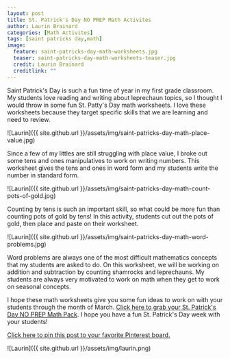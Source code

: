 ```yaml
---
layout: post
title: St. Patrick's Day NO PREP Math Activites
author: Laurin Brainard
categories: [Math Activites]
tags: [saint patricks day,math]
image:
  feature: saint-patricks-day-math-worksheets.jpg
  teaser: saint-patricks-day-math-worksheets-teaser.jpg
  credit: Laurin Brainard
  creditlink: ""
--- 
```

Saint Patrick's Day is such a fun time of year in my first grade classroom. My students love reading and writing about leprechaun topics, so I thought I would throw in some fun St. Patty's Day math worksheets. I love these worksheets because they target specific skills that we are learning and need to review. 

![Laurin]({{ site.github.url }}/assets/img/saint-patricks-day-math-place-value.jpg)

Since a few of my littles are still struggling with place value, I broke out some tens and ones manipulatives to work on writing numbers. This worksheet gives the tens and ones in word form and my students write the number in standard form. 

![Laurin]({{ site.github.url }}/assets/img/saint-patricks-day-math-count-pots-of-gold.jpg)

Counting by tens is such an important skill, so what could be more fun than counting pots of gold by tens! In this activity, students cut out the pots of gold, then place and paste on their worksheet. 

![Laurin]({{ site.github.url }}/assets/img/saint-patricks-day-math-word-problems.jpg)

Word problems are always one of the most difficult mathematics concepts that my students are asked to do. On this worksheet, we will be working on addition and subtraction by counting shamrocks and leprechauns. My students are always very motivated to work on math when they get to work on seasonal concepts.

I hope these math worksheets give you some fun ideas to work on with your students through the month of March. [Click here to grab your St. Patrick's Day NO PREP Math Pack](http://bit.ly/stpattysdaymath). I hope you have a fun St. Patrick's Day week with your students! 

[Click here to pin this post to your favorite Pinterest board.](https://pin.it/4sdwbjawvhaqen)

![Laurin]({{ site.github.url }}/assets/img/laurin.png)